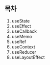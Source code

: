 ## 목차
1. useState
2. useEffect
3. useCallback
4. useMemo
5. useRef
6. useContext
7. useReducer
8. useLayoutEffect
